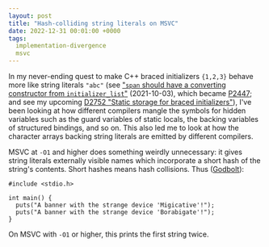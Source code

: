 ```yaml
---
layout: post
title: "Hash-colliding string literals on MSVC"
date: 2022-12-31 00:01:00 +0000
tags:
  implementation-divergence
  msvc
---
```


In my never-ending quest to make C++ braced initializers
`{1,2,3}` behave more like string literals `"abc"`
(see ["`span` should have a converting constructor from `initializer_list`"](/blog/2021/10/03/p2447-span-from-initializer-list/) (2021-10-03),
which became [P2447](https://www.open-std.org/jtc1/sc22/wg21/docs/papers/2022/p2447r2.html);
and see my upcoming [D2752 "Static storage for braced initializers"](https://quuxplusone.github.io/draft/d2752-static-storage-for-braced-initializers.html)),
I've been looking at how different compilers mangle the symbols for
hidden variables such as the guard variables of static locals,
the backing variables of structured bindings, and so on.
This also led me to look at how the character arrays backing
string literals are emitted by different compilers.

MSVC at `-O1` and higher does something weirdly unnecessary:
it gives string literals externally visible names which incorporate
a short hash of the string's contents. Short hashes means hash collisions.
Thus ([Godbolt](https://godbolt.org/z/E7eob9vcM)):

    #include <stdio.h>

    int main() {
      puts("A banner with the strange device 'Migicative'!");
      puts("A banner with the strange device 'Borabigate'!");
    }

On MSVC with `-O1` or higher, this prints the first string twice.
